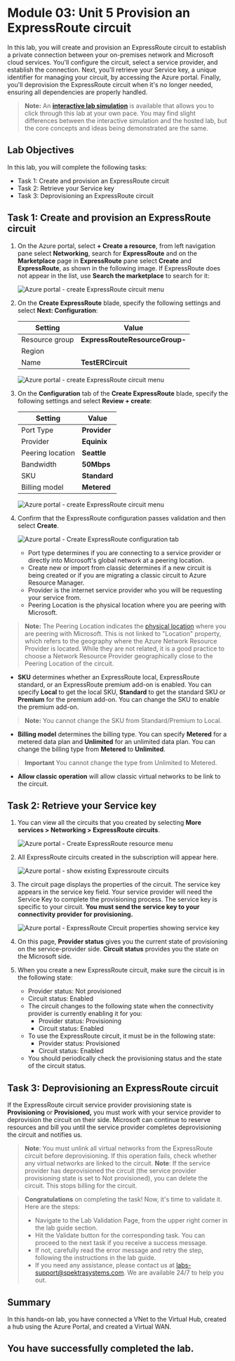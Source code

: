 # Module 03: Unit 5 Provision an ExpressRoute circuit

In this lab, you will create and provision an ExpressRoute circuit to establish a private connection between your on-premises network and Microsoft cloud services. You'll configure the circuit, select a service provider, and establish the connection. Next, you'll retrieve your Service key, a unique identifier for managing your circuit, by accessing the Azure portal. Finally, you'll deprovision the ExpressRoute circuit when it's no longer needed, ensuring all dependencies are properly handled. 

 > **Note:** An **[interactive lab simulation](https://mslabs.cloudguides.com/guides/AZ-700%20Lab%20Simulation%20-%20Provision%20an%20ExpressRoute%20circuit)** is available that allows you to click through this lab at your own pace. You may find slight differences between the interactive simulation and the hosted lab, but the core concepts and ideas being demonstrated are the same.


## Lab Objectives

In this lab, you will complete the following tasks:

+ Task 1: Create and provision an ExpressRoute circuit
+ Task 2: Retrieve your Service key
+ Task 3: Deprovisioning an ExpressRoute circuit

## Task 1: Create and provision an ExpressRoute circuit

1. On the Azure portal, select **+ Create a resource**, from left navigation pane select **Networking**, search for **ExpressRoute** and on the **Marketplace** page in **ExpressRoute** pane select **Create** and **ExpressRoute**, as shown in the following image. If ExpressRoute does not appear in the list, use **Search the marketplace** to search for it:

   ![Azure portal - create ExpressRoute circuit menu](../media/express1.png)

1. On the **Create ExpressRoute** blade, specify the following settings and select **Next: Configuration**:

   |Setting|Value|
   |---|---|
   |Resource group|**ExpressRouteResourceGroup-<inject key="DeploymentID" enableCopy="false"/>**|
   |Region|**<inject key="Region" enableCopy="false"/>**|
   |Name|**TestERCircuit**|

   ![Azure portal - create ExpressRoute circuit menu](../media/task2.png)

1. On the **Configuration** tab of the **Create ExpressRoute** blade, specify the following settings and select **Review + create**:

   |Setting|Value|
   |---|---|
   |Port Type|**Provider**|
   |Provider|**Equinix**|
   |Peering location|**Seattle**|
   |Bandwidth|**50Mbps**|
   |SKU|**Standard**|
   |Billing model|**Metered**|

   ![Azure portal - create ExpressRoute circuit menu](../media/ExpressRoute.png)

1. Confirm that the ExpressRoute configuration passes validation and then select **Create**.

   ![Azure portal - Create ExpressRoute configuration tab](../media/ExpressRoute1.png)

   - Port type determines if you are connecting to a service provider or directly into Microsoft's global network at a peering location.
   - Create new or import from classic determines if a new circuit is being created or if you are migrating a classic circuit to Azure Resource Manager.
   - Provider is the internet service provider who you will be requesting your service from.
   - Peering Location is the physical location where you are peering with Microsoft.


> **Note:** The Peering Location indicates the [physical location](https://docs.microsoft.com/en-us/azure/expressroute/expressroute-locations) where you are peering with Microsoft. This is not linked to "Location" property, which refers to the geography where the Azure Network Resource Provider is located. While they are not related, it is a good practice to choose a Network Resource Provider geographically close to the Peering Location of the circuit.

   - **SKU** determines whether an ExpressRoute local, ExpressRoute standard, or an ExpressRoute premium add-on is enabled. You can specify **Local** to get the local SKU, **Standard** to get the standard SKU or **Premium** for the premium add-on. You can change the SKU to enable the premium add-on.

> **Note:** You cannot change the SKU from Standard/Premium to Local.

   - **Billing model** determines the billing type. You can specify **Metered** for a metered data plan and **Unlimited** for an unlimited data plan. You can change the billing type from **Metered** to **Unlimited**.

> **Important** You cannot change the type from Unlimited to Metered.

   - **Allow classic operation** will allow classic virtual networks to be link to the circuit.

## Task 2: Retrieve your Service key
 
1. You can view all the circuits that you created by selecting **More services &gt; Networking &gt; ExpressRoute circuits**.

   ![Azure portal - Create ExpressRoute resource menu](../media/task5.png)

1. All ExpressRoute circuits created in the subscription will appear here. 

   ![Azure portal - show existing Expressroute circuits](../media/task6.png)

1. The circuit page displays the properties of the circuit. The service key appears in the service key field. Your service provider will need the Service Key to complete the provisioning process. The service key is specific to your circuit. **You must send the service key to your connectivity provider for provisioning.**

   ![Azure portal - ExpressRoute Circuit properties showing service key](../media/task7.png)

1. On this page, **Provider status** gives you the current state of provisioning on the service-provider side. **Circuit status** provides you the state on the Microsoft side. 

1. When you create a new ExpressRoute circuit, make sure the circuit is in the following state:

   - Provider status: Not provisioned
   - Circuit status: Enabled
   - The circuit changes to the following state when the connectivity provider is currently enabling it for you:
     - Provider status: Provisioning
     - Circuit status: Enabled
   - To use the ExpressRoute circuit, it must be in the following state:
     - Provider status: Provisioned
     - Circuit status: Enabled
   - You should periodically check the provisioning status and the state of the circuit status.

## Task 3: Deprovisioning an ExpressRoute circuit

If the ExpressRoute circuit service provider provisioning state is **Provisioning** or **Provisioned,** you must work with your service provider to deprovision the circuit on their side. Microsoft can continue to reserve resources and bill you until the service provider completes deprovisioning the circuit and notifies us.

> **Note**: You must unlink all virtual networks from the ExpressRoute circuit before deprovisioning. If this operation fails, check whether any virtual networks are linked to the circuit.
> **Note**: If the service provider has deprovisioned the circuit (the service provider provisioning state is set to Not provisioned), you can delete the circuit. This stops billing for the circuit.


<validation step="d6ba71c7-11b3-4d31-97c6-fa7f26cea24e" />

> **Congratulations** on completing the task! Now, it's time to validate it. Here are the steps:
 > - Navigate to the Lab Validation Page, from the upper right corner in the lab guide section.
 > - Hit the Validate button for the corresponding task. You can proceed to the next task if you receive a success message.
 > - If not, carefully read the error message and retry the step, following the instructions in the lab guide.
 > - If you need any assistance, please contact us at labs-support@spektrasystems.com. We are available 24/7 to help you out.

## Summary

In this hands-on lab, you have connected a VNet to the Virtual Hub, created a hub using the Azure Portal, and created a Virtual WAN.

## You have successfully completed the lab.
